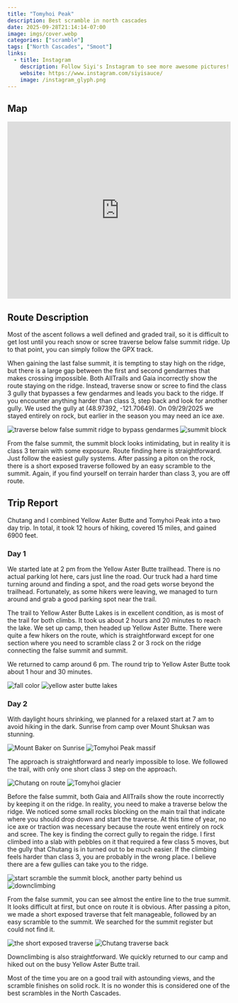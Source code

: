 ```yaml
---
title: "Tomyhoi Peak"
description: Best scramble in north cascades
date: 2025-09-28T21:14:14-07:00
image: imgs/cover.webp
categories: ["scramble"]
tags: ["North Cascades", "Smoot"]
links:
  - title: Instagram
    description: Follow Siyi's Instagram to see more awesome pictures!
    website: https://www.instagram.com/siyisauce/
    image: /instagram_glyph.png
---
```

## Map
<iframe src="https://caltopo.com/m/NHG8J97" width="100%" height="400px" frameBorder="0"></iframe>

## Route Description
Most of the ascent follows a well defined and graded trail, so it is difficult to get lost until you reach snow or scree traverse below false summit ridge. Up to that point, you can simply follow the GPX track.

When gaining the last false summit, it is tempting to stay high on the ridge, but there is a large gap between the first and second gendarmes that makes crossing impossible. Both AllTrails and Gaia incorrectly show the route staying on the ridge. Instead, traverse snow or scree to find the class 3 gully that bypasses a few gendarmes and leads you back to the ridge. If you encounter anything harder than class 3, step back and look for another gully. We used the gully at (48.97392, -121.70649). On 09/29/2025 we stayed entirely on rock, but earlier in the season you may need an ice axe.

![traverse below false summit ridge to bypass gendarmes](imgs/route2.webp) ![summit block](imgs/route.webp)

From the false summit, the summit block looks intimidating, but in reality it is class 3 terrain with some exposure. Route finding here is straightforward. Just follow the easiest gully systems. After passing a piton on the rock, there is a short exposed traverse followed by an easy scramble to the summit. Again, if you find yourself on terrain harder than class 3, you are off route.

## Trip Report
Chutang and I combined Yellow Aster Butte and Tomyhoi Peak into a two day trip. In total, it took 12 hours of hiking, covered 15 miles, and gained 6900 feet.
### Day 1
We started late at 2 pm from the Yellow Aster Butte trailhead. There is no actual parking lot here, cars just line the road. Our truck had a hard time turning around and finding a spot, and the road gets worse beyond the trailhead. Fortunately, as some hikers were leaving, we managed to turn around and grab a good parking spot near the trail.

The trail to Yellow Aster Butte Lakes is in excellent condition, as is most of the trail for both climbs. It took us about 2 hours and 20 minutes to reach the lake. We set up camp, then headed up Yellow Aster Butte. There were quite a few hikers on the route, which is straightforward except for one section where you need to scramble class 2 or 3 rock on the ridge connecting the false summit and summit.

We returned to camp around 6 pm. The round trip to Yellow Aster Butte took about 1 hour and 30 minutes.

![fall color](imgs/fall.webp) ![yellow aster butte lakes](imgs/tarn.webp)

### Day 2
With daylight hours shrinking, we planned for a relaxed start at 7 am to avoid hiking in the dark. Sunrise from camp over Mount Shuksan was stunning.

![Mount Baker on Sunrise](imgs/baker.webp) ![Tomyhoi Peak massif](imgs/tarn2.webp)

The approach is straightforward and nearly impossible to lose. We followed the trail, with only one short class 3 step on the approach.

![Chutang on route](imgs/ridge.webp) ![Tomyhoi glacier](imgs/glacier.webp)

Before the false summit, both Gaia and AllTrails show the route incorrectly by keeping it on the ridge. In reality, you need to make a traverse below the ridge. We noticed some small rocks blocking on the main trail that indicate where you should drop down and start the traverse. At this time of year, no ice axe or traction was necessary because the route went entirely on rock and scree. The key is finding the correct gully to regain the ridge. I first climbed into a slab with pebbles on it that required a few class 5 moves, but the gully that Chutang is in turned out to be much easier. If the climbing feels harder than class 3, you are probably in the wrong place. I believe there are a few gullies can take you to the ridge.

![start scramble the summit block, another party behind us](imgs/scramble.webp) ![downclimbing](imgs/downclimb.webp) 

From the false summit, you can see almost the entire line to the true summit. It looks difficult at first, but once on route it is obvious. After passing a piton, we made a short exposed traverse that felt manageable, followed by an easy scramble to the summit. We searched for the summit register but could not find it. 

![the short exposed traverse](imgs/traverse.webp) ![Chutang traverse back](imgs/traverse2.webp)

Downclimbing is also straightforward. We quickly returned to our camp and hiked out on the busy Yellow Aster Butte trail.

Most of the time you are on a good trail with astounding views, and the scramble finishes on solid rock. It is no wonder this is considered one of the best scrambles in the North Cascades.
